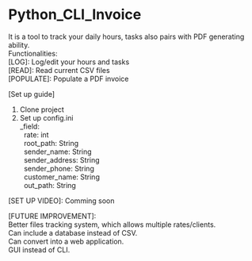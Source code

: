 # Python_CLI_Invoice  
It is a tool to track your daily hours, tasks also pairs with PDF generating ability.  
Functionalities:   
[LOG]: Log/edit your hours and tasks  
[READ]: Read current CSV files  
[POPULATE]: Populate a PDF invoice  

[Set up guide]  
1. Clone project
2. Set up config.ini  
       _field:   
                    &nbsp;&nbsp;rate: int   
                    &nbsp;&nbsp;root_path: String    
                    &nbsp;&nbsp;sender_name: String  
                    &nbsp;&nbsp;sender_address: String  
                    &nbsp;&nbsp;sender_phone: String  
                    &nbsp;&nbsp;customer_name: String  
                    &nbsp;&nbsp;out_path: String    

[SET UP VIDEO]: Comming soon  

[FUTURE IMPROVEMENT]:   
    Better files tracking system, which allows multiple rates/clients.   
    Can include a database instead of CSV.  
    Can convert into a web application.  
    GUI instead of CLI.  

